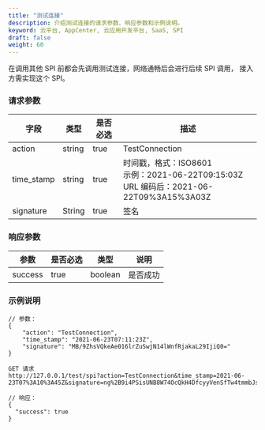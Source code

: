 ```yaml
---
title: "测试连接"
description: 介绍测试连接的请求参数、响应参数和示例说明。
keyword: 云平台, AppCenter, 云应用开发平台, SaaS, SPI
draft: false
weight: 60
---
```


在调用其他 SPI 前都会先调用测试连接，网络通畅后会进行后续 SPI 调用， 接入方需实现这个 SPI。

### 请求参数

| 字段       | 类型   | 是否必选 | 描述                                                         |
| ---------- | ------ | -------- | ------------------------------------------------------------ |
| action     | string | true     | TestConnection                                               |
| time_stamp | string | true     | 时间戳，格式：ISO8601<br />示例：2021-06-22T09:15:03Z<br />URL 编码后：2021-06-22T09%3A15%3A03Z |
| signature  | String | true     | 签名                                                         |

### 响应参数

| 参数    | 是否必选 | 类型    | 说明     |
| ------- | -------- | ------- | -------- |
| success | true     | boolean | 是否成功 |

### 示例说明

```
// 参数：
{
    "action": "TestConnection",
    "time_stamp": "2021-06-23T07:11:23Z",
    "signature": "MB/9ZhsVQkeAe016lrZuSwjN14lWnfRjakaL29IjiQ0="
}
```

```
GET 请求
http://127.0.0.1/test/spi?action=TestConnection&time_stamp=2021-06-23T07%3A10%3A45Z&signature=ng%2B9i4PSisUNB8W74OcQkH4DfcyyVenSfTw4tmmbJso%3D
```

```
// 响应：
{
  "success": true
}
```
